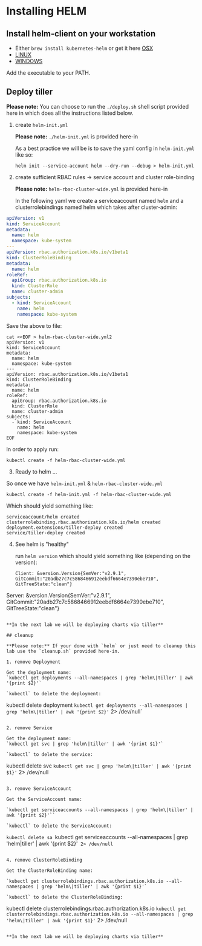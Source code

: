 Installing HELM
===============

## Install helm-client on your workstation

* Either `brew install kubernetes-helm` or get it here [OSX](https://storage.googleapis.com/kubernetes-helm/helm-v2.9.1-darwin-amd64.tar.gz)
* [LINUX](https://storage.googleapis.com/kubernetes-helm/helm-v2.9.1-linux-amd64.tar.gz)
* [WINDOWS](https://storage.googleapis.com/kubernetes-helm/helm-v2.9.1-windows-amd64.zip)

Add the executable to your PATH.




## Deploy tiller
**Please note:** You can choose to run the `./deploy.sh` shell script provided here in which does all the instructions listed below.
1. create `helm-init.yml`

   **Please note:** `./helm-init.yml` is provided here-in

   As a best practice we will be is to save the yaml config in `helm-init.yml` like so:

   `helm init --service-account helm --dry-run --debug > helm-init.yml`

2. create sufficient RBAC rules -> service account and cluster role-binding

   **Please note:** `helm-rbac-cluster-wide.yml` is provided here-in

   In the following yaml we create a serviceaccount named `helm` and a clusterrolebindings named helm which takes after cluster-admin:

  ```yaml
  apiVersion: v1
  kind: ServiceAccount
  metadata:
    name: helm
    namespace: kube-system
  ---
  apiVersion: rbac.authorization.k8s.io/v1beta1
  kind: ClusterRoleBinding
  metadata:
    name: helm
  roleRef:
    apiGroup: rbac.authorization.k8s.io
    kind: ClusterRole
    name: cluster-admin
  subjects:
    - kind: ServiceAccount
      name: helm
      namespace: kube-system
  ```
  Save the above to file:
  ```
  cat <<EOF > helm-rbac-cluster-wide.yml2
  apiVersion: v1
  kind: ServiceAccount
  metadata:
    name: helm
    namespace: kube-system
  ---
  apiVersion: rbac.authorization.k8s.io/v1beta1
  kind: ClusterRoleBinding
  metadata:
    name: helm
  roleRef:
    apiGroup: rbac.authorization.k8s.io
    kind: ClusterRole
    name: cluster-admin
  subjects:
    - kind: ServiceAccount
      name: helm
      namespace: kube-system
  EOF
  ```

  In order to apply run:

  `kubectl create -f helm-rbac-cluster-wide.yml`

3. Ready to helm ...

  So once we have `helm-init.yml` & `helm-rbac-cluster-wide.yml`

  `kubectl create -f helm-init.yml -f helm-rbac-cluster-wide.yml`

  Which should yield something like:
  ```
  serviceaccount/helm created
  clusterrolebinding.rbac.authorization.k8s.io/helm created
  deployment.extensions/tiller-deploy created
  service/tiller-deploy created
  ```
4. See helm is "healthy"

   run `helm version` which should yield something like (depending on the version):
   ```
   Client: &version.Version{SemVer:"v2.9.1", GitCommit:"20adb27c7c5868466912eebdf6664e7390ebe710", GitTreeState:"clean"}
Server: &version.Version{SemVer:"v2.9.1", GitCommit:"20adb27c7c5868466912eebdf6664e7390ebe710", GitTreeState:"clean"}
   ```

**In the next lab we will be deploying charts via tiller**

## cleanup

**Please note:** If your done with `helm` or just need to cleanup this lab use the `cleanup.sh` provided here-in.

1. remove Deployment

   Get the deployment name:
   `kubectl get deployments --all-namespaces | grep 'helm\|tiller' | awk '{print $2}'`

   `kubectl` to delete the deployment:
   ```
   kubectl delete deployment `kubectl get deployments --all-namespaces | grep 'helm\|tiller' | awk '{print $2}'` 2> /dev/null`
   ```

2. remove Service

   Get the deployment name:
   `kubectl get svc | grep 'helm\|tiller' | awk '{print $1}'`

   `kubectl` to delete the service:
   ```
   kubectl delete svc `kubectl get svc | grep 'helm\|tiller' | awk '{print $1}'` 2> /dev/null
   ```

3. remove ServiceAccount

   Get the ServiceAccount name:

   `kubectl get serviceaccounts --all-namespaces | grep 'helm\|tiller' | awk '{print $2}'``

   `kubectl` to delete the ServiceAccount:
   ```
   `kubectl delete sa `kubectl get serviceaccounts --all-namespaces | grep 'helm\|tiller' | awk '{print $2}'` 2> /dev/null`
   ```

4. remove ClusterRoleBinding

   Get the ClusterRoleBinding name:

   `kubectl get clusterrolebindings.rbac.authorization.k8s.io --all-namespaces | grep 'helm\|tiller' | awk '{print $1}'`

   `kubectl` to delete the ClusterRoleBinding:
   ```
   kubectl delete clusterrolebindings.rbac.authorization.k8s.io `kubectl get clusterrolebindings.rbac.authorization.k8s.io --all-namespaces | grep 'helm\|tiller' | awk '{print $1}'` 2> /dev/null
   ```

**In the next lab we will be deploying charts via tiller**
